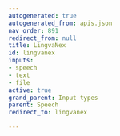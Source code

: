 ```yaml
---
autogenerated: true
autogenerated_from: apis.json
nav_order: 891
redirect_from: null
title: LingvaNex
id: lingvanex
inputs:
- speech
- text
- file
active: true
grand_parent: Input types
parent: Speech
redirect_to: lingvanex

---
```


